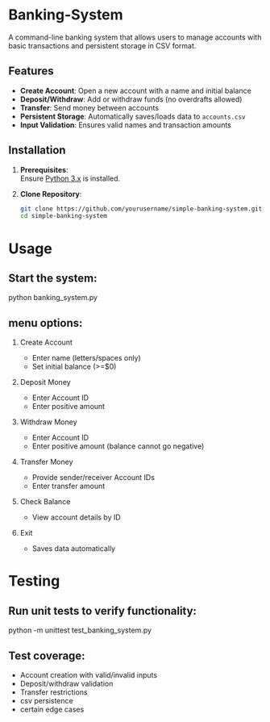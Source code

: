 # Banking-System

A command-line banking system that allows users to manage accounts with basic transactions and persistent storage in CSV format.

## Features

- **Create Account**: Open a new account with a name and initial balance
- **Deposit/Withdraw**: Add or withdraw funds (no overdrafts allowed)
- **Transfer**: Send money between accounts
- **Persistent Storage**: Automatically saves/loads data to `accounts.csv`
- **Input Validation**: Ensures valid names and transaction amounts

## Installation

1. **Prerequisites**:  
   Ensure [Python 3.x](https://www.python.org/downloads/) is installed.

2. **Clone Repository**:
   ```bash
   git clone https://github.com/yourusername/simple-banking-system.git
   cd simple-banking-system

# Usage

## Start the system:
python banking_system.py

## menu options:
1. Create Account
   - Enter name (letters/spaces only)
   - Set initial balance (>=$0)

2. Deposit Money
   - Enter Account ID
   - Enter positive amount

3. Withdraw Money
   - Enter Account ID
   - Enter positive amount (balance cannot go negative)

4. Transfer Money
   - Provide sender/receiver Account IDs
   - Enter transfer amount

5. Check Balance
   - View account details by ID

6. Exit
   - Saves data automatically

# Testing

## Run unit tests to verify functionality:
python -m unittest test_banking_system.py

## Test coverage:
- Account creation with valid/invalid inputs
- Deposit/withdraw validation
- Transfer restrictions
- csv persistence
- certain edge cases



